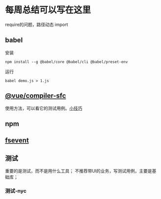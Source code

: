 # 每周总结可以写在这里

require的问题，路径动态
import 

## babel

安装

    npm install --g @babel/core @babel/cli @babel/preset-env

运行

    babel demo.js > 1.js


## [@vue/compiler-sfc](https://github.com/vuejs/vue-next/tree/master/packages/compiler-sfc)

使用方法，可以看它的测试用例。[小技巧](https://github.com/vuejs/vue-next/blob/master/packages/compiler-sfc/__tests__/compileTemplate.spec.ts)

## npm


## [fsevent](https://github.com/fsevents/fsevents)

## 测试

重要的是测试，而不是用什么工具；
不推荐带UI的业务，写测试用例，主要是基础库；

### 测试-nyc




